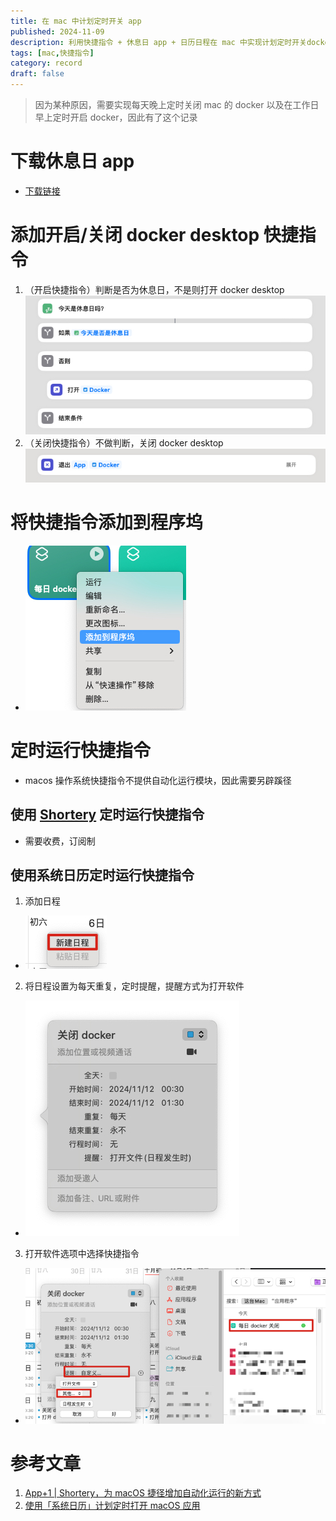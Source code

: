 ```yaml
---
title: 在 mac 中计划定时开关 app
published: 2024-11-09
description: 利用快捷指令 + 休息日 app + 日历日程在 mac 中实现计划定时开关docker desktop
tags: [mac,快捷指令]
category: record
draft: false
---
```

> 因为某种原因，需要实现每天晚上定时关闭 mac 的 docker 以及在工作日早上定时开启 docker，因此有了这个记录
# 下载休息日 app
- [下载链接](https://apps.apple.com/cn/app/%E4%BC%91%E6%81%AF%E6%97%A5/id6501973975)

# 添加开启/关闭 docker desktop 快捷指令
1. （开启快捷指令）判断是否为休息日，不是则打开 docker desktop
![](images/Xnip2024-11-09_11-29-41.jpg)
2. （关闭快捷指令）不做判断，关闭 docker desktop
![](images/Xnip2024-11-09_11-31-32.jpg)

# 将快捷指令添加到程序坞
- ![](images/Xnip2024-11-09_11-34-52.jpg)

# 定时运行快捷指令
- macos 操作系统快捷指令不提供自动化运行模块，因此需要另辟蹊径
## 使用 [Shortery](https://www.numberfive.co/detail_shortery.html) 定时运行快捷指令
- 需要收费，订阅制
## 使用系统日历定时运行快捷指令
1. 添加日程
- ![](images/Xnip2024-11-09_11-40-57.jpg)
2. 将日程设置为每天重复，定时提醒，提醒方式为打开软件
- ![](images/Xnip2024-11-09_11-46-35.jpg)
3. 打开软件选项中选择快捷指令
- ![](images/Xnip2024-11-09_11-49-20.jpg)

# 参考文章
1. [App+1 | Shortery，为 macOS 捷径增加自动化运行的新方式](https://sspai.com/post/72692)
2. [使用「系统日历」计划定时打开 macOS 应用](https://xiaoyi.vc/macos-auto-run-macos-app.html)